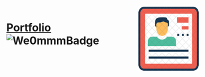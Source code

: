 <img src="./favicon.ico" align="right" width="160px" height="170px"/>

# [Portfolio](http://54.95.189.51:3006/) ![We0mmmBadge](https://img.shields.io/badge/-We0mmm-blue?logo=visual-studio-code)
